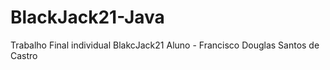 # BlackJack21-Java
Trabalho Final individual BlakcJack21
Aluno - Francisco Douglas Santos de Castro
